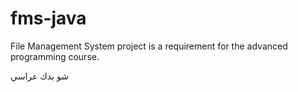 # fms-java
File Management System project is a requirement for the advanced programming
 course.


شو بدك عراسي
